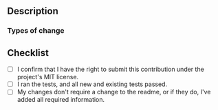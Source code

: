 <!--- Provide a general summary of your changes in the title. -->

## Description
<!--- Use this section to describe your changes. If your changes required
testing, include information about the testing environment and the tests you
ran. If your test fixes a bug reported in an issue, don't forget to include the
issue number. If your PR is still a work in progress, that's totally fine – just
include a note to let us know. -->

### Types of change
<!-- What type of change does your PR cover? Is it a bug fix, an enhancement
or new feature, or a change to the documentation? -->

## Checklist
<!--- Before you submit the PR, go over this checklist and make sure you can
tick off all the boxes. [] -> [x] -->
- [ ] I confirm that I have the right to submit this contribution under the project's MIT license.
- [ ] I ran the tests, and all new and existing tests passed.
- [ ] My changes don't require a change to the readme, or if they do, I've added all required information.
